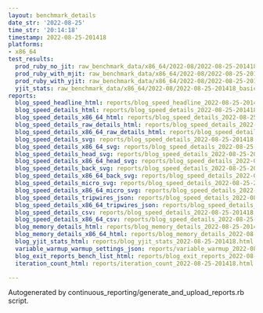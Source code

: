 ```yaml
---
layout: benchmark_details
date_str: '2022-08-25'
time_str: '20:14:18'
timestamp: 2022-08-25-201418
platforms:
- x86_64
test_results:
  prod_ruby_no_jit: raw_benchmark_data/x86_64/2022-08/2022-08-25-201418_basic_benchmark_prod_ruby_no_jit.json
  prod_ruby_with_mjit: raw_benchmark_data/x86_64/2022-08/2022-08-25-201418_basic_benchmark_prod_ruby_with_mjit.json
  prod_ruby_with_yjit: raw_benchmark_data/x86_64/2022-08/2022-08-25-201418_basic_benchmark_prod_ruby_with_yjit.json
  yjit_stats: raw_benchmark_data/x86_64/2022-08/2022-08-25-201418_basic_benchmark_yjit_stats.json
reports:
  blog_speed_headline_html: reports/blog_speed_headline_2022-08-25-201418.html
  blog_speed_details_html: reports/blog_speed_details_2022-08-25-201418.html
  blog_speed_details_x86_64_html: reports/blog_speed_details_2022-08-25-201418.x86_64.html
  blog_speed_details_raw_details_html: reports/blog_speed_details_2022-08-25-201418.raw_details.html
  blog_speed_details_x86_64_raw_details_html: reports/blog_speed_details_2022-08-25-201418.x86_64.raw_details.html
  blog_speed_details_svg: reports/blog_speed_details_2022-08-25-201418.svg
  blog_speed_details_x86_64_svg: reports/blog_speed_details_2022-08-25-201418.x86_64.svg
  blog_speed_details_head_svg: reports/blog_speed_details_2022-08-25-201418.head.svg
  blog_speed_details_x86_64_head_svg: reports/blog_speed_details_2022-08-25-201418.x86_64.head.svg
  blog_speed_details_back_svg: reports/blog_speed_details_2022-08-25-201418.back.svg
  blog_speed_details_x86_64_back_svg: reports/blog_speed_details_2022-08-25-201418.x86_64.back.svg
  blog_speed_details_micro_svg: reports/blog_speed_details_2022-08-25-201418.micro.svg
  blog_speed_details_x86_64_micro_svg: reports/blog_speed_details_2022-08-25-201418.x86_64.micro.svg
  blog_speed_details_tripwires_json: reports/blog_speed_details_2022-08-25-201418.tripwires.json
  blog_speed_details_x86_64_tripwires_json: reports/blog_speed_details_2022-08-25-201418.x86_64.tripwires.json
  blog_speed_details_csv: reports/blog_speed_details_2022-08-25-201418.csv
  blog_speed_details_x86_64_csv: reports/blog_speed_details_2022-08-25-201418.x86_64.csv
  blog_memory_details_html: reports/blog_memory_details_2022-08-25-201418.html
  blog_memory_details_x86_64_html: reports/blog_memory_details_2022-08-25-201418.x86_64.html
  blog_yjit_stats_html: reports/blog_yjit_stats_2022-08-25-201418.html
  variable_warmup_warmup_settings_json: reports/variable_warmup_2022-08-25-201418.warmup_settings.json
  blog_exit_reports_bench_list_html: reports/blog_exit_reports_2022-08-25-201418.bench_list.html
  iteration_count_html: reports/iteration_count_2022-08-25-201418.html

---
```

Autogenerated by continuous_reporting/generate_and_upload_reports.rb script.
